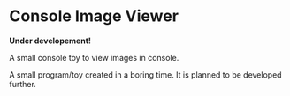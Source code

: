 # Console Image Viewer

**Under developement!**

A small console toy to view images in console.

A small program/toy created in a boring time. It is planned to be developed further.

